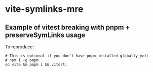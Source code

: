 # vite-symlinks-mre

## Example of vitest breaking with pnpm + preserveSymLinks usage

To reproduce:
```
# This is optional if you don't have pnpm installed globally yet:
# npm i -g pnpm
cd vite && pnpm i && vitest;
```
